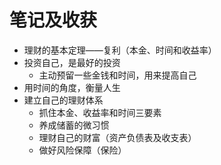 # 笔记及收获

- 理财的基本定理——复利（本金、时间和收益率）
- 投资自己，是最好的投资
  - 主动预留一些金钱和时间，用来提高自己
- 用时间的角度，衡量人生
- 建立自己的理财体系
  - 抓住本金、收益率和时间三要素
  - 养成储蓄的微习惯
  - 理财自己的财富（资产负债表及收支表）
  - 做好风险保障（保险）

